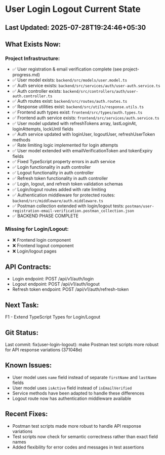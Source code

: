 # User Login Logout Current State

## Last Updated: 2025-07-28T19:24:46+05:30

## What Exists Now:
<!-- AI updates this after each task -->

### Project Infrastructure:
- ✅ User registration & email verification complete (see project-progress.md)
- ✅ User model exists: `backend/src/models/user.model.ts`
- ✅ Auth service exists: `backend/src/services/auth/user-auth.service.ts` 
- ✅ Auth controller exists: `backend/src/controllers/auth/user-auth.controller.ts`
- ✅ Auth routes exist: `backend/src/routes/auth.routes.ts`
- ✅ Response utilities exist: `backend/src/utils/response.utils.ts`
- ✅ Frontend auth types exist: `frontend/src/types/auth.types.ts`
- ✅ Frontend auth service exists: `frontend/src/services/auth.service.ts`
- ✅ User model updated with refreshTokens array, lastLoginAt, loginAttempts, lockUntil fields
- ✅ Auth service updated with loginUser, logoutUser, refreshUserToken methods
- ✅ Rate limiting logic implemented for login attempts
- ✅ User model extended with emailVerificationToken and tokenExpiry fields
- ✅ Fixed TypeScript property errors in auth service
- ✅ Login functionality in auth controller
- ✅ Logout functionality in auth controller
- ✅ Refresh token functionality in auth controller
- ✅ Login, logout, and refresh token validation schemas
- ✅ Login/logout routes added with rate limiting
- ✅ Authentication middleware for protected routes: `backend/src/middleware/auth.middleware.ts`
- ✅ Postman collection extended with login/logout tests: `postman/user-registration-email-verification.postman_collection.json`
- ✅ BACKEND PHASE COMPLETE

### Missing for Login/Logout:
- ❌ Frontend login component
- ❌ Frontend logout component
- ❌ Login/logout pages

## API Contracts:
- Login endpoint: POST /api/v1/auth/login
- Logout endpoint: POST /api/v1/auth/logout
- Refresh token endpoint: POST /api/v1/auth/refresh-token

## Next Task: 
F1 - Extend TypeScript Types for Login/Logout

## Git Status:
Last commit: fix(user-login-logout): make Postman test scripts more robust for API response variations (371048e)

## Known Issues:
- User model uses `name` field instead of separate `firstName` and `lastName` fields
- User model uses `isActive` field instead of `isEmailVerified`
- Service methods have been adapted to handle these differences
- Logout route now has authentication middleware available

## Recent Fixes:
- Postman test scripts made more robust to handle API response variations
- Test scripts now check for semantic correctness rather than exact field names
- Added flexibility for error codes and messages in test assertions
